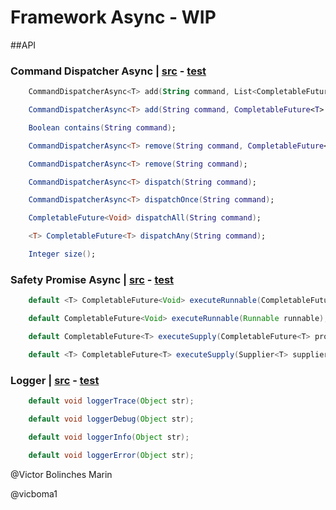 # Framework Async - WIP

##API

### Command Dispatcher Async | [src](https://github.com/CoEValencia/fwk/blob/master/src/main/java/body/core/commandDispatcher/CommandDispatcherAsyncImpl.kt) - [test](https://github.com/CoEValencia/fwk/blob/master/src/test/java/body/core/commandDispatcher/CommandDispatcherAsyncImplTest.java)
```kotlin
    CommandDispatcherAsync<T> add(String command, List<CompletableFuture<T>> fun);

    CommandDispatcherAsync<T> add(String command, CompletableFuture<T> fun);

    Boolean contains(String command);

    CommandDispatcherAsync<T> remove(String command, CompletableFuture<T> fun);

    CommandDispatcherAsync<T> remove(String command);

    CommandDispatcherAsync<T> dispatch(String command);

    CommandDispatcherAsync<T> dispatchOnce(String command);

    CompletableFuture<Void> dispatchAll(String command);

    <T> CompletableFuture<T> dispatchAny(String command);

    Integer size();
```

### Safety Promise Async | [src](https://github.com/CoEValencia/fwk/blob/master/src/main/java/body/core/safetyPromise/SafetyPromiseAsync.java) - [test](https://github.com/CoEValencia/fwk/blob/master/src/test/java/body/core/safetyPromise/SafetyPromiseAsyncTest.java)
```java
    default <T> CompletableFuture<Void> executeRunnable(CompletableFuture<T> promise);

    default CompletableFuture<Void> executeRunnable(Runnable runnable);

    default CompletableFuture<T> executeSupply(CompletableFuture<T> promise);

    default <T> CompletableFuture<T> executeSupply(Supplier<T> supplier) ;
```

### Logger | [src](https://github.com/CoEValencia/fwk/blob/master/src/main/java/body/core/logger/Loggerable.java) - [test](https://github.com/CoEValencia/fwk/blob/master/src/test/java/body/core/logger/LoggerableTest.java)
```java
    default void loggerTrace(Object str);

    default void loggerDebug(Object str);

    default void loggerInfo(Object str);

    default void loggerError(Object str);
```


@Victor Bolinches Marin

@vicboma1
